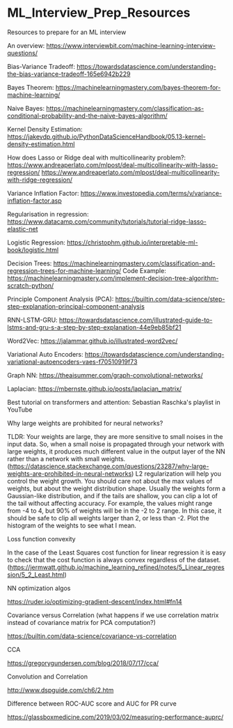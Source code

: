 # ML_Interview_Prep_Resources
Resources to prepare for an ML interview

An overview: https://www.interviewbit.com/machine-learning-interview-questions/

Bias-Variance Tradeoff: https://towardsdatascience.com/understanding-the-bias-variance-tradeoff-165e6942b229

Bayes Theorem: https://machinelearningmastery.com/bayes-theorem-for-machine-learning/

Naive Bayes: https://machinelearningmastery.com/classification-as-conditional-probability-and-the-naive-bayes-algorithm/

Kernel Density Estimation: https://jakevdp.github.io/PythonDataScienceHandbook/05.13-kernel-density-estimation.html

How does Lasso or Ridge deal with multicollinearity problem?: https://www.andreaperlato.com/mlpost/deal-multicollinearity-with-lasso-regression/
https://www.andreaperlato.com/mlpost/deal-multicollinearity-with-ridge-regression/

Variance Inflation Factor: https://www.investopedia.com/terms/v/variance-inflation-factor.asp

Regularisation in regression: https://www.datacamp.com/community/tutorials/tutorial-ridge-lasso-elastic-net


Logistic Regression: https://christophm.github.io/interpretable-ml-book/logistic.html

Decision Trees: https://machinelearningmastery.com/classification-and-regression-trees-for-machine-learning/ Code Example: https://machinelearningmastery.com/implement-decision-tree-algorithm-scratch-python/

Principle Component Analysis (PCA): https://builtin.com/data-science/step-step-explanation-principal-component-analysis

RNN-LSTM-GRU: https://towardsdatascience.com/illustrated-guide-to-lstms-and-gru-s-a-step-by-step-explanation-44e9eb85bf21

Word2Vec: https://jalammar.github.io/illustrated-word2vec/

Variational Auto Encoders: https://towardsdatascience.com/understanding-variational-autoencoders-vaes-f70510919f73

Graph NN: https://theaisummer.com/graph-convolutional-networks/

Laplacian: https://mbernste.github.io/posts/laplacian_matrix/

Best tutorial on transformers and attention: Sebastian Raschka's playlist in YouTube 

Why large weights are prohibited for neural networks?

TLDR: Your weights are large, they are more sensitive to small noises in the input data. So, when a small noise is propagated through your network with large weights, it produces much different value in the output layer of the NN rather than a network with small weights. (https://datascience.stackexchange.com/questions/23287/why-large-weights-are-prohibited-in-neural-networks)
L2 regularization will help you control the weight growth. You should care not about the max values of weights, but about the weight distribution shape. Usually the weights form a Gaussian-like distribution, and if the tails are shallow, you can clip a lot of the tail without affecting accuracy. For example, the values might range from -4 to 4, but 90% of weights will be in the -2 to 2 range. In this case, it should be safe to clip all weights larger than 2, or less than -2. Plot the histogram of the weights to see what I mean.

Loss function convexity

In the case of the Least Squares cost function for linear regression it is easy to check that the cost function is always convex regardless of the dataset. (https://jermwatt.github.io/machine_learning_refined/notes/5_Linear_regression/5_2_Least.html)

NN optimization algos

https://ruder.io/optimizing-gradient-descent/index.html#fn14

Covariance versus Correlation (what happens if we use correlation matrix instead of covariance matrix for PCA computation?)

https://builtin.com/data-science/covariance-vs-correlation

CCA

https://gregorygundersen.com/blog/2018/07/17/cca/

Convolution and Correlation

http://www.dspguide.com/ch6/2.htm

Difference between ROC-AUC score and AUC for PR curve

https://glassboxmedicine.com/2019/03/02/measuring-performance-auprc/
